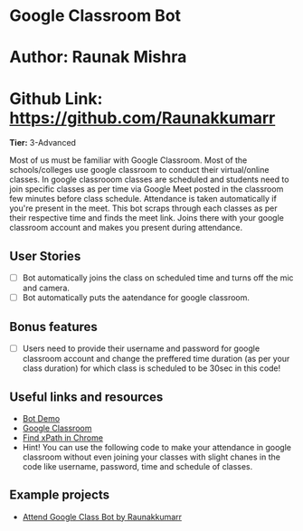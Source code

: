 # Google Classroom Bot
# Author: Raunak Mishra
# Github Link: https://github.com/Raunakkumarr

**Tier:** 3-Advanced

Most of us must be familiar with Google Classroom. Most of the schools/colleges use
google classroom to conduct their virtual/online classes. In google classrooom
classes are scheduled and students need to join specific classes as per time via
Google Meet posted in the classroom few minutes before class schedule. Attendance
is taken automatically if you're present in the meet. This bot scraps through
each classes as per their respective time and finds the meet link. Joins there
with your google classroom account and makes you present during attendance.

## User Stories

-   [ ] Bot automatically joins the class on scheduled time and turns off the mic and 
camera.
-   [ ] Bot automatically puts the aatendance for google classroom.

## Bonus features

-   [ ] Users need to provide their username and password for google classroom
account and change the preffered time duration (as per your class duration) for which class is scheduled to be
30sec in this code!

## Useful links and resources

- [Bot Demo](https://youtu.be/mVfAtR6znao)
- [Google Classroom](https://support.google.com/edu/classroom/answer/6020279?hl=en)
- [Find xPath in Chrome](https://www.testgrid.io/blog/xpath-in-chrome-for-selenium/)
- Hint! You can use the following code to make your attendance in google classroom 
without even joining your classes with slight chanes in the code like username,
password, time and schedule of classes.

## Example projects

- [Attend Google Class Bot by Raunakkumarr](https://github.com/Raunakkumarr/Python-Automations/tree/main/Bot%20Attending%20my%20Google%20Classes)
